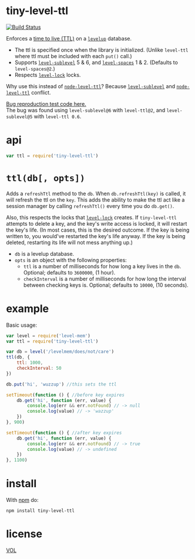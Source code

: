 tiny-level-ttl
==============

[![Build Status](https://travis-ci.org/ArtskydJ/tiny-level-ttl.svg?branch=master)](https://travis-ci.org/ArtskydJ/tiny-level-ttl)

Enforces a [time to live (TTL)][wiki-ttl] on a [`levelup`][levelup] database.

- The ttl is specified once when the library is initialized. (Unlike `level-ttl` where ttl must be included with each `put()` call.)
- Supports [`level-sublevel`][sublevel] 5 & 6, and [`level-spaces`][spaces] 1 & 2. (Defaults to `level-spaces@2`.)
- Respects [`level-lock`][lock] locks.

Why use this instead of [`node-level-ttl`][ttl]? Because [`level-sublevel`][sublevel] and [`node-level-ttl`][ttl] conflict.

[Bug reproduction test code here.][bug-code]  
The bug was found using `level-sublevel@6` with `level-ttl@2`, and `level-sublevel@5` with `level-ttl 0.6`.

# api

```js
var ttl = require('tiny-level-ttl')
```

# `ttl(db[, opts])`

Adds a `refreshTtl` method to the `db`. When `db.refreshTtl(key)` is called, it will refresh the ttl on the `key`. This adds the ability to make the ttl act like a session manager by calling `refreshTtl()` every time you do `db.get()`.

Also, this respects the locks that [`level-lock`][lock] creates. If `tiny-level-ttl` attempts to delete a key, and the key's write access is locked, it will restart the key's life. (In most cases, this is the desired outcome. If the key is being written to, you would've restarted the key's life anyway. If the key is being deleted, restarting its life will not mess anything up.)

- `db` is a levelup database.
- `opts` is an object with the following properties:
	- `ttl` is a number of milliseconds for how long a key lives in the `db`. Optional; defaults to `3600000`, (1 hour).
	- `checkInterval` is a number of milliseconds for how long the interval between checking keys is. Optional; defaults to `10000`, (10 seconds).

# example

Basic usage:

```js
var level = require('level-mem')
var ttl = require('tiny-level-ttl')

var db = level('/levelmem/does/not/care')
ttl(db, {
	ttl: 1000,
	checkInterval: 50
})

db.put('hi', 'wuzzup') //this sets the ttl

setTimeout(function () { //before key expires
	db.get('hi', function (err, value) {
		console.log(err && err.notFound) // -> null
		console.log(value) // -> 'wazzup'
	})
}, 900)

setTimeout(function () { //after key expires
	db.get('hi', function (err, value) {
		console.log(err && err.notFound) // -> true
		console.log(value) // -> undefined
	})
}, 1100)
```

# install

With [npm](http://nodejs.org/download) do:

```
npm install tiny-level-ttl
```

# license

[VOL](http://veryopenlicense.com/)


[bug-code]: https://gist.github.com/ArtskydJ/65ebbd9cdbcdea9f091e
[levelup]: https://github.com/rvagg/node-levelup
[lock]: https://github.com/substack/level-lock
[spaces]: https://github.com/rvagg/level-spaces
[sublevel]: https://github.com/dominictarr/level-sublevel
[ttl]: https://github.com/rvagg/node-level-ttl
[wiki-ttl]:https://en.wikipedia.org/wiki/Time_to_live
